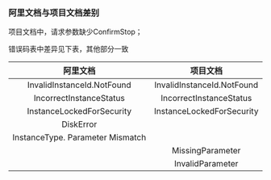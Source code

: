 ### 阿里文档与项目文档差别

项目文档中，请求参数缺少ConfirmStop；

错误码表中差异见下表，其他部分一致

|阿里文档|项目文档|
|:-:|:-:|
|InvalidInstanceId.NotFound|InvalidInstanceId.NotFound|
|IncorrectInstanceStatus|IncorrectInstanceStatus|
|InstanceLockedForSecurity|InstanceLockedForSecurity|
|DiskError||
|InstanceType. Parameter Mismatch||
||MissingParameter|
||InvalidParameter|
